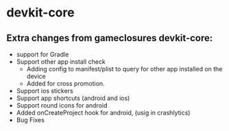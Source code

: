 # devkit-core

## Extra changes from gameclosures devkit-core:
- support for Gradle
- Support other app install check
    - Adding config to manifest/plist to query for other app installed on the device
    - Added for cross promotion.
- Support ios stickers
- Support app shortcuts (android and ios)
- Support round icons for android
- Added onCreateProject hook for android, (usig in crashlytics)
- Bug Fixes
